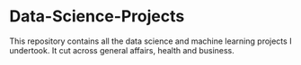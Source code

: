 # Data-Science-Projects
This repository contains all the data science and machine learning projects I undertook. It cut across general affairs, health and business. 
